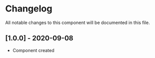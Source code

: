 # Changelog
All notable changes to this component will be documented in this file.

## [1.0.0] - 2020-09-08
- Component created
